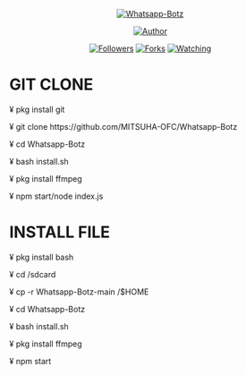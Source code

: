 <p align="center">
<a href="#"><img title="Whatsapp-Botz" src="https://img.shields.io/badge/Termux Whatsapp Bot-green?colorA=%23ff0000&colorB=%23017e40&style=for-the-badge"></a>
</p>
<p align="center">
<a href="https://github.com/MITSUHA-OFC"><img title="Author" src="https://img.shields.io/badge/Author-mitsuha -red.svg?style=for-the-badge&logo=github"></a>
</p>
<p align="center">
<a href="https://github.com/MITSUHA-OFC/followers"><img title="Followers" src="https://img.shields.io/github/followers/MITSUHA-OFC?color=blue&style=flat-square"></a>
<a href="https://github.com/MITSUHA-OFC/Whatsapp-Botz/network/members"><img title="Forks" src="https://img.shields.io/github/forks/MITSUHA-OFC/Whatsapp-Botz?color=red&style=flat-square"></a>
<a href="https://github.com/MITSUHA-OFC/Whatsapp-Botz/watchers"><img title="Watching" src="https://img.shields.io/github/watchers/MITSUHA-OFC/Whatsapp-Botz?label=Watchers&color=blue&style=flat-square"></a>

# GIT CLONE
<p> ¥ pkg install git </p>
<p> ¥ git clone https://github.com/MITSUHA-OFC/Whatsapp-Botz </p>
<p> ¥ cd Whatsapp-Botz </p>
<p> ¥ bash install.sh </p>
<p> ¥ pkg install ffmpeg </p>
<p> ¥ npm start/node index.js </p>

# INSTALL FILE
<p> ¥ pkg install bash </p>
<p> ¥ cd /sdcard </p>
<p> ¥ cp -r Whatsapp-Botz-main /$HOME </p>
<p> ¥ cd Whatsapp-Botz
<p> ¥ bash install.sh </p>
<p> ¥ pkg install ffmpeg </p>
<p> ¥ npm start </p>
